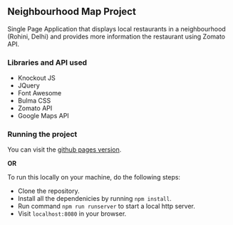 ## Neighbourhood Map Project

Single Page Application that displays local restaurants in a neighbourhood (Rohini, Delhi) and provides more information
the restaurant using Zomato API.

### Libraries and API used
* Knockout JS
* JQuery
* Font Awesome
* Bulma CSS
* Zomato API
* Google Maps API

### Running the project

You can visit the [github pages version](https://divyanshutomar.github.io/fend-neighbourhood-map/).

**OR**

To run this locally on your machine, do the following steps:

* Clone the repository.
* Install all the dependenicies by running `npm install`.
* Run command `npm run runserver` to start a local http server.
* Visit `localhost:8080` in your browser.